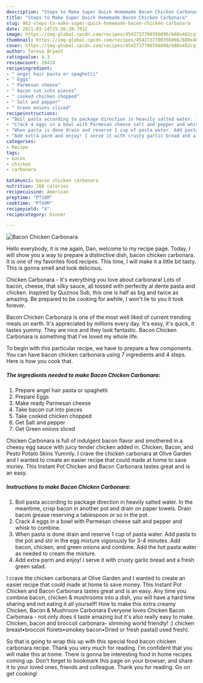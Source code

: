 ```yaml
---
description: "Steps to Make Super Quick Homemade Bacon Chicken Carbonara"
title: "Steps to Make Super Quick Homemade Bacon Chicken Carbonara"
slug: 962-steps-to-make-super-quick-homemade-bacon-chicken-carbonara
date: 2021-03-14T15:26:20.791Z
image: https://img-global.cpcdn.com/recipes/4542737700356096/680x482cq70/bacon-chicken-carbonara-recipe-main-photo.jpg
thumbnail: https://img-global.cpcdn.com/recipes/4542737700356096/680x482cq70/bacon-chicken-carbonara-recipe-main-photo.jpg
cover: https://img-global.cpcdn.com/recipes/4542737700356096/680x482cq70/bacon-chicken-carbonara-recipe-main-photo.jpg
author: Teresa Bryant
ratingvalue: 4.3
reviewcount: 20418
recipeingredient:
- " angel hair pasta or spaghetti"
- " Eggs"
- " Parmesan cheese"
- " bacon cut into pieces"
- " cooked chicken chopped"
- " Salt and pepper"
- " Green onions sliced"
recipeinstructions:
- "Boil pasta according to package direction in heavily salted water. In the meantime, crisp bacon in another pot and drain on paper towels. Drain bacon grease reserving a tablespoon or so in the pot."
- "Crack 4 eggs in a bowl with Parmesan cheese salt and pepper and whisk to combine."
- "When pasta is done drain and reserve 1 cup of pasta water. Add pasta to the pot and stir in the egg mixture vigorously for 3-4 minutes. Add bacon, chicken, and green onions and combine. Add the hot pasta water as needed to cream the mixture."
- "Add extra parm and enjoy! I serve it with crusty garlic bread and a fresh green salad."
categories:
- Recipe
tags:
- bacon
- chicken
- carbonara

katakunci: bacon chicken carbonara 
nutrition: 260 calories
recipecuisine: American
preptime: "PT18M"
cooktime: "PT49M"
recipeyield: "4"
recipecategory: Dinner

---
```



![Bacon Chicken Carbonara](https://img-global.cpcdn.com/recipes/4542737700356096/680x482cq70/bacon-chicken-carbonara-recipe-main-photo.jpg)

Hello everybody, it is me again, Dan, welcome to my recipe page. Today, I will show you a way to prepare a distinctive dish, bacon chicken carbonara. It is one of my favorites food recipes. This time, I will make it a little bit tasty. This is gonna smell and look delicious.

Chicken Carbonara - It&#39;s everything you love about carbonara! Lots of bacon, cheese, that silky sauce, all tossed with perfectly al dente pasta and chicken. Inspired by Quiznos Sub, this one is half as big and twice as amazing. Be prepared to be cooking for awhile, I won&#39;t lie to you it took forever.

Bacon Chicken Carbonara is one of the most well liked of current trending meals on earth. It's appreciated by millions every day. It's easy, it's quick, it tastes yummy. They are nice and they look fantastic. Bacon Chicken Carbonara is something that I've loved my whole life.


To begin with this particular recipe, we have to prepare a few components. You can have bacon chicken carbonara using 7 ingredients and 4 steps. Here is how you cook that.

<!--inarticleads1-->

##### The ingredients needed to make Bacon Chicken Carbonara:

1. Prepare  angel hair pasta or spaghetti
1. Prepare  Eggs
1. Make ready  Parmesan cheese
1. Take  bacon cut into pieces
1. Take  cooked chicken chopped
1. Get  Salt and pepper
1. Get  Green onions sliced


Chicken Carbonara is full of indulgent bacon flavor and smothered in a cheesy egg sauce with juicy tender chicken added in. Chicken, Bacon, and Pesto Potato Skins Yummly. I crave the chicken carbonara at Olive Garden and I wanted to create an easier recipe that could made at home to save money. This Instant Pot Chicken and Bacon Carbonara tastes great and is an easy. 

<!--inarticleads2-->

##### Instructions to make Bacon Chicken Carbonara:

1. Boil pasta according to package direction in heavily salted water. In the meantime, crisp bacon in another pot and drain on paper towels. Drain bacon grease reserving a tablespoon or so in the pot.
1. Crack 4 eggs in a bowl with Parmesan cheese salt and pepper and whisk to combine.
1. When pasta is done drain and reserve 1 cup of pasta water. Add pasta to the pot and stir in the egg mixture vigorously for 3-4 minutes. Add bacon, chicken, and green onions and combine. Add the hot pasta water as needed to cream the mixture.
1. Add extra parm and enjoy! I serve it with crusty garlic bread and a fresh green salad.


I crave the chicken carbonara at Olive Garden and I wanted to create an easier recipe that could made at home to save money. This Instant Pot Chicken and Bacon Carbonara tastes great and is an easy. Any time you combine bacon, chicken &amp; mushrooms into a dish, you will have a hard time sharing and not eating it all yourself! How to make this extra creamy Chicken, Bacon &amp; Mushroom Carbonara Everyone loves Chicken Bacon Carbonara - not only does it taste amazing but it&#39;s also really easy to make. Chicken, bacon and broccoli carbonara- slimming world friendly! :) chicken breast•broccoli florets•smokey bacon•Dried or fresh pasta(I used fresh). 

So that is going to wrap this up with this special food bacon chicken carbonara recipe. Thank you very much for reading. I'm confident that you will make this at home. There is gonna be interesting food in home recipes coming up. Don't forget to bookmark this page on your browser, and share it to your loved ones, friends and colleague. Thank you for reading. Go on get cooking!
